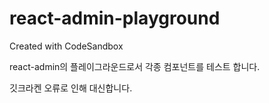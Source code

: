 # react-admin-playground
Created with CodeSandbox

react-admin의 플레이그라운드로서 각종 컴포넌트를 테스트 합니다.

깃크라켄 오류로 인해 대신합니다.
